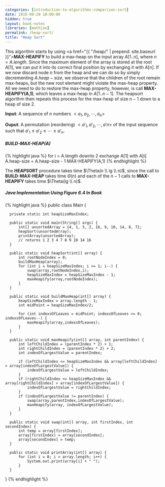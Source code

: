```yaml
---
categories: [introduction-to-algorithms-comparison-sort]
date: 2016-09-20 10:00:00
hidden: true
layout: book-notes
libraries: [mathjax]
permalink: /heap-sort/
title: "Heap Sort"
---
```


This algorithm starts by using <a href="{{ "/heap/" | prepend: site.baseurl }}">__MAX-HEAPIFY__</a> to build a max-heap on the input array $A[1..n]$, where $n = A.length$. Since the maximum element of the array is stored at the root $A[1]$, we can put it into its correct final position by exchanging it with $A[n]$. If we now discard node $n$ from the heap and we can do so by simply decrementing $A.heap-size$, we observe that the children of the root remain max-heaps, but the new root element might violate the max-heap property. All we need to do to restore the max-heap property, however, is call __MAX-HEAPIFY(A,1)__, which leaves a max-heap in $A[1..n - 1]$. The heapsort algorithm then repeats this process for the max-heap of size $n-1$ down to a heap of size 2.

__Input__: A sequence of $n$ numbers $<a_1,a_2,\cdots,a_n>$

__Ouput__: A permutation (reordering) $<a'_1,a'_2,\cdots,a'n>$ of the input sequence such that $a'_1 \leq a'_2 \leq \cdots \leq a'_n$.

##### BUILD-MAX-HEAP(A)

{% highlight java %}
  for i = A.length downto 2
    exchange A[1] with A[i]
    A.heap-size = A.heap-size - 1
    MAX-HEAPIFY(A,1)
{% endhighlight %}

The __HEAPSORT__ procedure takes time $\Theta(n \\ lg \\ n)$, since the call to __BUILD-MAX-HEAP__ takes time $\Theta(n)$ and each of the $n - 1$ calls to __MAX-HEAPIFY__ takes time $\Theta(lg \\ n)$.

##### Java Implementation Using Figure 6.4 In Book

{% highlight java %}
  public class Main {

      private static int heapSizeMaxIndex;

      public static void main(String[] args) {
          int[] unsortedArray = {4, 1, 3, 2, 16, 9, 10, 14, 8, 7};
          heapSort(unsortedArray);
          printArray(unsortedArray);
          // returns 1 2 3 4 7 8 9 10 14 16
      }

      public static void heapSort(int[] array) {
          int rootNodeIndex = 0;
          buildMaxHeap(array);
          for (int i = heapSizeMaxIndex; i >= 1; i--) {
              swap(array,rootNodeIndex,i);
              heapSizeMaxIndex = heapSizeMaxIndex - 1;
              maxHeapify(array,rootNodeIndex);
          }
      }

      public static void buildMaxHeap(int[] array) {
          heapSizeMaxIndex = array.length - 1;
          int midPoint = heapSizeMaxIndex/2;

          for (int indexsOfLeaves = midPoint; indexsOfLeaves >= 0; indexsOfLeaves--) {
              maxHeapify(array,indexsOfLeaves);
          }
      }

      public static void maxHeapify(int[] array, int parentIndex) {
          int leftChildIndex = (parentIndex * 2) + 1;
          int rightChildIndex = (parentIndex * 2) + 2;
          int indexOfLargestValue = parentIndex;

          if (leftChildIndex <= heapSizeMaxIndex && array[leftChildIndex] > array[indexOfLargestValue]) {
              indexOfLargestValue = leftChildIndex;
          }
          if (rightChildIndex <= heapSizeMaxIndex && array[rightChildIndex] > array[indexOfLargestValue]) {
              indexOfLargestValue = rightChildIndex;
          }
          if (indexOfLargestValue != parentIndex) {
              swap(array,parentIndex,indexOfLargestValue);
              maxHeapify(array, indexOfLargestValue);
          }
      }

      public static void swap(int[] array, int firstIndex, int secondIndex) {
          int temp = array[firstIndex];
          array[firstIndex] = array[secondIndex];
          array[secondIndex] = temp;
      }

      public static void printArray(int[] array) {
          for (int i = 0; i < array.length; i++) {
              System.out.print(array[i] + " ");
          }
      }
  }
{% endhighlight %}